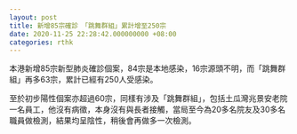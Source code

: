 ```yaml
---
layout: post
title: 新增85宗確診　「跳舞群組」累計增至250宗
date: 2020-11-25 22:28:42.000000000 +08:00
categories: rthk
---
```


本港新增85宗新型肺炎確診個案，84宗是本地感染，16宗源頭不明，而「跳舞群組」再多63宗，累計已經有250人受感染。

至於初步陽性個案亦超過60宗，同樣有涉及「跳舞群組」，包括土瓜灣兆景安老院一名員工，他沒有病徵，本身沒有與長者接觸，當局至今為20多名院友及30多名職員做檢測，結果均呈陰性，稍後會再做多一次檢測。
